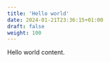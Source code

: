 ```yaml
---
title: 'Hello world'
date: 2024-01-21T23:36:15+01:00
draft: false
weight: 100
---
```


Hello world content.
